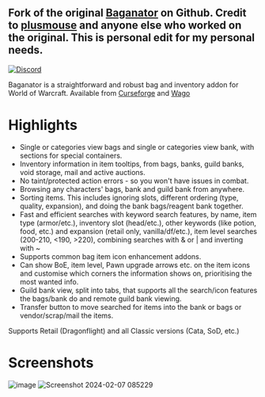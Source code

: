 Fork of the original [Baganator](https://github.com/Baganator/Baganator) on Github. Credit to [plusmouse](https://github.com/plusmouse) and anyone else who worked on the original. This is personal edit for my personal needs.
-----------------------------------------------------------------------

[![Discord](https://shields.io/badge/discord-comment-lightblue?logo=discord&style=for-the-badge)](https://discord.gg/TtSN6DxSky)

Baganator is a straightforward and robust bag and inventory addon for World of Warcraft. Available from [Curseforge](https://www.curseforge.com/wow/addons/baganator) and [Wago](https://addons.wago.io/addons/baganator/)

# Highlights
- Single or categories view bags and single or categories view bank, with sections for special containers.
- Inventory information in item tooltips, from bags, banks, guild banks, void storage, mail and active auctions.
- No taint/protected action errors - so you won't have issues in combat.
- Browsing any characters' bags, bank and guild bank from anywhere.
- Sorting items. This includes ignoring slots, different ordering (type, quality, expansion), and doing the bank bags/reagent bank together.
- Fast and efficient searches with keyword search features, by name, item type (armor/etc.), inventory slot (head/etc.), other keywords (like potion, food, etc.) and expansion (retail only, vanilla/df/etc.), item level searches (200-210, <190, >220), combining searches with & or | and inverting with ~
- Supports common bag item icon enhancement addons.
- Can show BoE, item level, Pawn upgrade arrows etc. on the item icons and customise which corners the information shows on, prioritising the most wanted info.
- Guild bank view, split into tabs, that supports all the search/icon features the bags/bank do and remote guild bank viewing.
- Transfer button to move searched for items into the bank or bags or vendor/scrap/mail the items.

Supports Retail (Dragonflight) and all Classic versions (Cata, SoD, etc.)

# Screenshots
![image](https://github.com/plusmouse/Baganator/assets/60280559/779aae0c-53a8-4d21-922f-757d59dde65e) ![Screenshot 2024-02-07 085229](https://github.com/plusmouse/Baganator/assets/60280559/b6800558-5ba3-4c32-80b7-38c2152c49b0)

